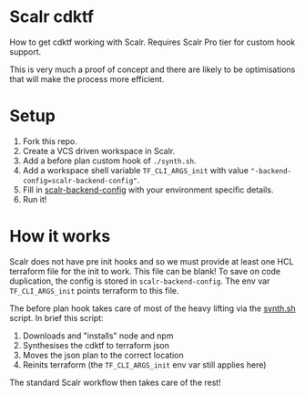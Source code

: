 # Scalr cdktf

How to get cdktf working with Scalr. Requires Scalr Pro tier for custom hook support.

This is very much a proof of concept and there are likely to be optimisations that will make the process more efficient.

# Setup

1.  Fork this repo.
1.  Create a VCS driven workspace in Scalr.
1.  Add a before plan custom hook of `./synth.sh`.
1.  Add a workspace shell variable `TF_CLI_ARGS_init` with value `"-backend-config=scalr-backend-config"`.
1.  Fill in [scalr-backend-config](./scalr-backend-config) with your environment specific details.
1.  Run it!

# How it works

Scalr does not have pre init hooks and so we must provide at least one HCL terraform file for the init to work. This file can be blank! To save on code duplication, the config is stored in `scalr-backend-config`. The env var `TF_CLI_ARGS_init` points terraform to this file.

The before plan hook takes care of most of the heavy lifting via the [synth.sh](./synth.sh) script. In brief this script:

1.  Downloads and "installs" node and npm
1.  Synthesises the cdktf to terraform json
1.  Moves the json plan to the correct location
1.  Reinits terraform (the `TF_CLI_ARGS_init` env var still applies here)

The standard Scalr workflow then takes care of the rest!
